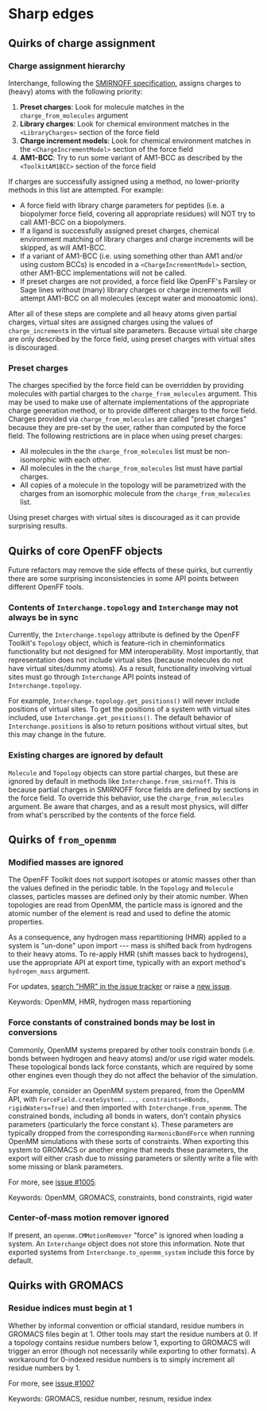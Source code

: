 # Sharp edges

## Quirks of charge assignment

### Charge assignment hierarchy

Interchange, following the [SMIRNOFF specification](https://openforcefield.github.io/standards/standards/smirnoff/#partial-charge-and-electrostatics-models), assigns charges to (heavy) atoms with the following priority:

1. **Preset charges**: Look for molecule matches in the `charge_from_molecules` argument
2. **Library charges**: Look for chemical environment matches in the `<LibraryCharges>` section of the force field
3. **Charge increment models**: Look for chemical environment matches in the `<ChargeIncrementModel>` section of the force field
4. **AM1-BCC**: Try to run some variant of AM1-BCC as described by the `<ToolkitAM1BCC>` section of the force field

If charges are successfully assigned using a method, no lower-priority methods in this list are attempted. For example:

* A force field with library charge parameters for peptides (i.e. a biopolymer force field, covering all appropriate residues) will NOT try to call AM1-BCC on a biopolymers.
* If a ligand is successfully assigned preset charges, chemical environment matching of library charges and charge increments will be skipped, as will AM1-BCC.
* If a variant of AM1-BCC (i.e. using something other than AM1 and/or using custom BCCs) is encoded in a `<ChargeIncrementModel>` section, other AM1-BCC implementations will not be called.
* If preset charges are not provided, a force field like OpenFF's Parsley or Sage lines without (many) library charges or charge increments will attempt AM1-BCC on all molecules (except water and monoatomic ions).

After all of these steps are complete and all heavy atoms given partial charges, virtual sites are assigned charges using the values of `charge_increment`s in the virtual site parameters. Because virtual site charge are only described by the force field, using preset charges with virtual sites is discouraged.

### Preset charges

The charges specified by the force field can be overridden by providing molecules with partial charges to the `charge_from_molecules` argument. This may be used to make use of alternate implementations of the appropriate charge generation method, or to provide different charges to the force field. Charges provided via `charge_from_molecules` are called "preset charges" because they are pre-set by the user, rather than computed by the force field. The following restrictions are in place when using preset charges:

* All molecules in the the `charge_from_molecules` list must be non-isomorphic with each other.
* All molecules in the the `charge_from_molecules` list must have partial charges.
* All copies of a molecule in the topology will be parametrized with the charges from an isomorphic molecule from the `charge_from_molecules` list.

Using preset charges with virtual sites is discouraged as it can provide surprising results.

## Quirks of core OpenFF objects

Future refactors may remove the side effects of these quirks, but currently there are some
surprising inconsistencies in some API points between different OpenFF tools.

### Contents of `Interchange.topology` and `Interchange` may not always be in sync

Currently, the `Interchange.topology` attribute is defined by the OpenFF Toolkit's `Topology` object, which is feature-rich in cheminformatics functionality but not designed for MM interoperability. Most importantly, that representation does not include virtual sites (because molecules do not have virtual sites/dummy atoms). As a result, functionality involving virtual sites must go through `Interchange` API points instead of `Interchange.topology`.

For example, `Interchange.topology.get_positions()` will never include positions of virtual sites. To get the positions of a system with virtual sites included, use `Interchange.get_positions()`. The default behavior of `Interchange.positions` is also to return positions without virtual sites, but this may change in the future.

### Existing charges are ignored by default

`Molecule` and `Topology` objects can store partial charges, but these are ignored by default in methods like `Interchange.from_smirnoff`. This is because partial charges in SMIRNOFF force fields are defined by sections in the force field. To override this behavior, use the `charge_from_molecules` argument. Be aware that charges, and as a result most physics, will differ from what's perscribed by the contents of the force field.

## Quirks of `from_openmm`

### Modified masses are ignored

The OpenFF Toolkit does not support isotopes or atomic masses other than the values defined in the periodic table. In the `Topology` and `Molecule` classes, particles masses are defined only by their atomic number. When topologies are read from OpenMM, the particle mass is ignored and the atomic number of the element is read and used to define the atomic properties.

As a consequence, any hydrogen mass repartitioning (HMR) applied to a system is "un-done" upon import --- mass is shifted back from hydrogens to their heavy atoms. To re-apply HMR (shift masses back to hydrogens), use the appropriate API at export time, typically with an export method's `hydrogen_mass` argument.

For updates, [search "HMR" in the issue tracker](https://github.com/search?q=repo%3Aopenforcefield%2Fopenff-interchange+hmr&type=issues&s=updated&o=desc) or raise a [new issue](https://github.com/openforcefield/openff-interchange/issues/new/choose).

Keywords: OpenMM, HMR, hydrogen mass repartioning

### Force constants of constrained bonds may be lost in conversions

Commonly, OpenMM systems prepared by other tools constrain bonds (i.e. bonds between hydrogen and heavy atoms) and/or use rigid water models. These topological bonds lack force constants, which are required by some other engines even though they do not affect the behavior of the simulation.

For example, consider an OpenMM system prepared, from the OpenMM API, with `ForceField.createSystem(..., constraints=HBonds, rigidWaters=True)` and then imported with `Interchange.from_openmm`. The constrained bonds, including all bonds in waters, don't contain physics parameters (particularly the force constant `k`). These parameters are typically dropped from the corresponding `HarmonicBondForce` when running OpenMM simulations with these sorts of constraints. When exporting this system to GROMACS or another engine that needs these parameters, the export will either crash due to missing parameters or silently write a file with some missing or blank parameters.

For more, see [issue #1005](https://github.com/openforcefield/openff-interchange/issues/1005#issue-2405679510).

Keywords: OpenMM, GROMACS, constraints, bond constraints, rigid water

### Center-of-mass motion remover ignored

If present, an `openmm.CMMotionRemover` "force" is ignored when loading a system. An `Interchange` object does not store this information. Note that exported systems from `Interchange.to_openmm_system` include this force by default.

## Quirks with GROMACS

### Residue indices must begin at 1

Whether by informal convention or official standard, residue numbers in GROMACS files begin at 1. Other tools may start the residue numbers at 0. If a topology contains residue numbers below 1, exporting to GROMACS will trigger an error (though not necessarily while exporting to other formats). A workaround for 0-indexed residue numbers is to simply increment all residue numbers by 1.

For more, see [issue #1007](https://github.com/openforcefield/openff-interchange/issues/1007)

Keywords: GROMACS, residue number, resnum, residue index
